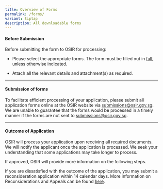 ```yaml
---
title: Overview of Forms
permalink: /forms/
variant: tiptap
description: All downloadable forms
---
```

<h4><strong>Before Submission</strong></h4>
<p>Before submitting the form to OSIR for processing:</p>
<ul data-tight="true" class="tight">
<li>
<p>Please select the appropriate forms. The form must be filled out in <u>full</u>,
unless otherwise indicated.</p>
</li>
<li>
<p>Attach all the relevant details and attachment(s) as required.</p>
</li>
</ul>
<hr>
<h4><strong>Submission of forms</strong></h4>
<p>To facilitate efficient processing of your application, please submit
all application forms online at the OSIR website via <a href="mailto:submissions@osir.gov.sg" rel="noopener noreferrer nofollow" target="_blank">submissions@osir.gov.sg</a>.
We are unable to guarantee that the forms would be processed in a timely
manner if the forms are not sent to <a href="mailto:submissions@osir.gov.sg" rel="noopener noreferrer nofollow" target="_blank">submissions@osir.gov.sg</a>.</p>
<hr>
<h4><strong>Outcome of Application</strong></h4>
<p>OSIR will process your application upon receiving all required documents.
We will notify the applicant once the application is processed. We seek
your understanding that some applications may take longer to process.&nbsp;</p>
<p>If approved, OSIR will provide more information on the following steps.</p>
<p>If you are dissatisfied with the outcome of the application, you may submit
a reconsideration application within 14 calendar days. More information
on Reconsiderations and Appeals can be found <a href="/about-sira/reconsiderations-and-appeals" rel="noopener noreferrer nofollow" target="_blank">here</a>.</p>